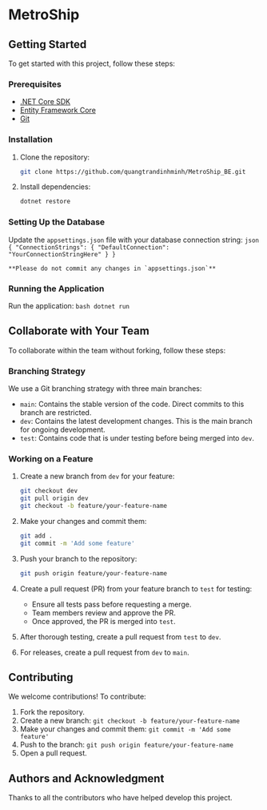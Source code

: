 # MetroShip

## Getting Started

To get started with this project, follow these steps:

### Prerequisites

- [.NET Core SDK](https://dotnet.microsoft.com/download)
- [Entity Framework Core](https://docs.microsoft.com/en-us/ef/core/)
- [Git](https://git-scm.com/)

### Installation

1. Clone the repository:
    ```bash
    git clone https://github.com/quangtrandinhminh/MetroShip_BE.git
    ```

2. Install dependencies:
    ```bash
    dotnet restore
    ```

### Setting Up the Database

Update the `appsettings.json` file with your database connection string:
    ```json
    {
      "ConnectionStrings": {
        "DefaultConnection": "YourConnectionStringHere"
      }
    }
    ```

    **Please do not commit any changes in `appsettings.json`**

### Running the Application

Run the application:
    ```bash
    dotnet run
    ```

## Collaborate with Your Team

To collaborate within the team without forking, follow these steps:

### Branching Strategy

We use a Git branching strategy with three main branches:

- `main`: Contains the stable version of the code. Direct commits to this branch are restricted.
- `dev`: Contains the latest development changes. This is the main branch for ongoing development.
- `test`: Contains code that is under testing before being merged into `dev`.

### Working on a Feature

1. Create a new branch from `dev` for your feature:
    ```bash
    git checkout dev
    git pull origin dev
    git checkout -b feature/your-feature-name
    ```

2. Make your changes and commit them:
    ```bash
    git add .
    git commit -m 'Add some feature'
    ```

3. Push your branch to the repository:
    ```bash
    git push origin feature/your-feature-name
    ```

4. Create a pull request (PR) from your feature branch to `test` for testing:
    - Ensure all tests pass before requesting a merge.
    - Team members review and approve the PR.
    - Once approved, the PR is merged into `test`.

5. After thorough testing, create a pull request from `test` to `dev`.

6. For releases, create a pull request from `dev` to `main`.

## Contributing

We welcome contributions! To contribute:

1. Fork the repository.
2. Create a new branch: `git checkout -b feature/your-feature-name`
3. Make your changes and commit them: `git commit -m 'Add some feature'`
4. Push to the branch: `git push origin feature/your-feature-name`
5. Open a pull request.

## Authors and Acknowledgment

Thanks to all the contributors who have helped develop this project.
